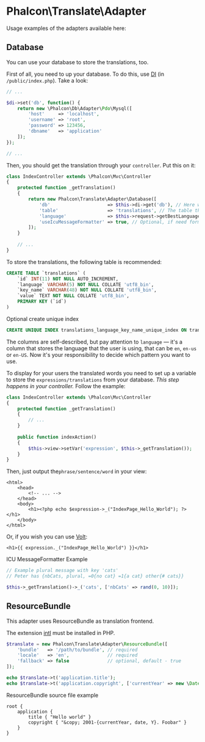 # Phalcon\Translate\Adapter

Usage examples of the adapters available here:

## Database

You can use your database to store the translations, too.

First of all, you need to up your database. To do this, use [DI][1] (in `/public/index.php`). Take a look:

```php
// ...

$di->set('db', function() {
	return new \Phalcon\Db\Adapter\Pdo\Mysql([
		'host'     => 'localhost',
		'username' => 'root',
		'password' => 123456,
		'dbname'   => 'application'
	]);
});

// ...
```

Then, you should get the translation through your `controller`. Put this on it:

```php
class IndexController extends \Phalcon\Mvc\Controller
{
	protected function _getTranslation()
	{
		return new Phalcon\Translate\Adapter\Database([
		    'db'                     => $this->di->get('db'), // Here we're getting the database from DI
		    'table'                  => 'translations', // The table that is storing the translations
		    'language'               => $this->request->getBestLanguage(), // Now we're getting the best language for the user
		    'useIcuMessageFormatter' => true, // Optional, if need formatting message using ICU MessageFormatter
		]);
	}
	
	// ...
}
```

To store the translations, the following table is recommended:
```sql
CREATE TABLE `translations` (
    `id` INT(11) NOT NULL AUTO_INCREMENT,
    `language` VARCHAR(5) NOT NULL COLLATE 'utf8_bin',
    `key_name` VARCHAR(48) NOT NULL COLLATE 'utf8_bin',
    `value` TEXT NOT NULL COLLATE 'utf8_bin',
    PRIMARY KEY (`id`)
)
```

Optional create unique index
```sql
CREATE UNIQUE INDEX translations_language_key_name_unique_index ON translations (language, key_name);
```

The columns are self-described, but pay attention to `language` — it's a column that stores the language
that the user is using, that can be `en`, `en-us` or `en-US`.
Now it's your responsibility to decide which pattern you want to use.

To display for your users the translated words you need to set up a variable to store the `expressions/translations`
from your database. *This step happens in your controller.* Follow the example:

```php
class IndexController extends \Phalcon\Mvc\Controller
{
	protected function _getTranslation()
	{
		// ...
	}
	
	public function indexAction()
	{
		$this->view->setVar('expression', $this->_getTranslation());
	}
}
```

Then, just output the`phrase/sentence/word` in your view:

```html+php
<html>
	<head>
		<!-- ... -->
	</head>
	<body>
		<h1><?php echo $expression->_("IndexPage_Hello_World"); ?></h1>
	</body>
</html>
```

Or, if you wish you can use [Volt][2]:
```html+php
<h1>{{ expression._("IndexPage_Hello_World") }}</h1>
```

ICU MessageFormatter Example
```php
// Example plural message with key 'cats'
// Peter has {nbCats, plural, =0{no cat} =1{a cat} other{# cats}}

$this->_getTranslation()->_('cats', ['nbCats' => rand(0, 10)]);
```

## ResourceBundle

This adapter uses ResourceBundle as translation frontend.

The extension [intl][3] must be installed in PHP.

```php
$translate = new Phalcon\Translate\Adapter\ResourceBundle([
    'bundle'   => '/path/to/bundle', // required
    'locale'   => 'en',              // required
    'fallback' => false              // optional, default - true
]);

echo $translate->t('application.title');
echo $translate->t('application.copyright', ['currentYear' => new \DateTime('now')]);
```

ResourceBundle source file example

```
root {
    application {
        title { "Hello world" }
        copyright { "&copy; 2001-{currentYear, date, Y}. Foobar" }
    }
}
```

[1]: http://docs.phalconphp.com/en/latest/api/Phalcon_DI.html
[2]: http://docs.phalconphp.com/en/latest/reference/volt.html
[3]: http://php.net/manual/en/book.intl.php
